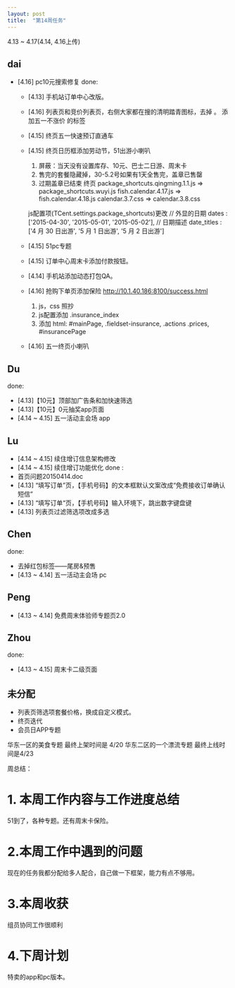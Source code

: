 ```yaml
---
layout: post
title:  "第14周任务"
---
```

4.13 ~ 4.17(4.14, 4.16上传)

dai
---
- [4.16] pc10元搜索修复
done:
  - [4.13] 手机站订单中心改版。
  - [4.16] 列表页和竞价列表页，右侧大家都在搜的清明踏青图标，去掉  。
           添加五一不涨价  的标签
  - [4.15] 终页五一快速预订直通车
  - [4.15] 终页日历框添加劳动节，51出游小喇叭
      1. 屏蔽：当天没有设置库存、10元、巴士二日游、周末卡
      2. 售完的套餐隐藏掉，30-5.2号如果有1天全售完，盖章已售罄
      3. 过期盖章已结束
      终页
      package_shortcuts.qingming.1.1.js => package_shortcuts.wuyi.js
      fish.calendar.4.17.js => fish.calendar.4.18.js
      calendar.3.7.css => calendar.3.8.css

      js配置项(TCent.settings.package_shortcuts)更改
      // 外显的日期
      dates : ['2015-04-30', '2015-05-01', '2015-05-02'],
      // 日期描述
      date_titles : ['4 月 30 日出游', '5 月 1 日出游', '5 月 2 日出游']
  - [4.15] 51pc专题
  - [4.15] 订单中心周末卡添加付款按钮。
  - [4.14] 手机站添加动态打包QA。
  - [4.16] 抢购下单页添加保险
    http://10.1.40.186:8100/success.html
    1. js，css 照抄
    2. js配置添加 .insurance_index
    3. 添加 html:
      #mainPage,
      .fieldset-insurance,
      .actions .prices,
      #insurancePage
  - [4.16] 五一终页小喇叭


Du
--
done:
  - [4.13]【10元】顶部加广告条和加快速筛选
  - [4.13]【10元】0元抽奖app页面
  - [4.14 ~ 4.15] 五一活动主会场 app

Lu
--
  - [4.14 ~ 4.15] 续住增订信息架构修改
  - [4.14 ~ 4.15] 续住增订功能优化
done :
  - 首页问题20150414.doc
  - [4.13] “填写订单”页，【手机号码】的文本框默认文案改成“免费接收订单确认短信”
  - [4.13] “填写订单“页，【手机号码】输入环境下，跳出数字键盘键
  - [4.13] 列表页过滤筛选项改成多选


Chen
----
done:
  - 去掉红包标签——尾房&预售
  - [4.13 ~ 4.14] 五一活动主会场 pc


Peng
----
  - [4.13 ~ 4.14] 免费周末体验师专题页2.0

Zhou
----
done:
  - [4.13 ~ 4.15] 周末卡二级页面

未分配
------
  - 列表页筛选项套餐价格，换成自定义模式。
  - 终页迭代
  - 会员日APP专题

  华东一区的美食专题 最终上架时间是 4/20
  华东二区的一个漂流专题  最终上线时间是4/23


周总结：

# 1. 本周工作内容与工作进度总结

51到了，各种专题。还有周末卡保险。

# 2.本周工作中遇到的问题

现在的任务我都分配给多人配合，自己做一下框架，能力有点不够用。

# 3.本周收获

组员协同工作很顺利

# 4.下周计划

特卖的app和pc版本。
